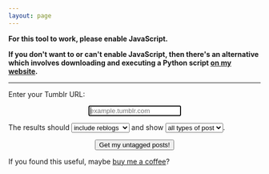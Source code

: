 ```yaml
---
layout: page
---
```


<noscript>
  <p><strong>For this tool to work, please enable JavaScript. </strong></p>
  <p><strong> If you don't want to or can't enable JavaScript, then there's an alternative which involves downloading and executing a Python script <a href="https://alexwlchan.net/2013/08/untagged-tumblr-posts/">on my website</a>.
  </strong></p>
  <hr>
</noscript>

<form>
  Enter your Tumblr URL:
  <p>
    <center>
      <input type="text" id="hostname" placeholder="example.tumblr.com" autofocus spellcheck="false">
    </center>
  </p>
  <p>
    The results should <select class="styled-select" id="reblog_filter">
      <option>include reblogs</option>
      <option>exclude reblogs</option>
    </select>
    and show
    <select class="styled-select" id="post_type">
      <option value="all">all types of post</option>
      <option value="text">text posts</option>
      <option value="photo">photo posts</option>
      <option value="quote">quotes</option>
      <option value="link">link posts</option>
      <option value="chat">chat posts</option>
      <option value="audio">audio posts</option>
      <option value="video">videos</option>
      <option value="answer">answer posts</option>
    </select>.
  </p>
</form>

<center>
  <button type="submit" id="untagged_posts_button" onclick="load_results_page();"> Get my untagged posts!</button>
</center>

If you found this useful, maybe <a href="https://ko-fi.com/alexwlchan" class="kofi">buy me a coffee</a>?
